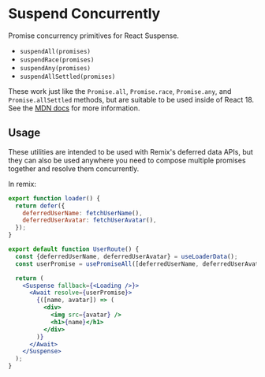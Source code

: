 # Suspend Concurrently

Promise concurrency primitives for React Suspense.

- `suspendAll(promises)`
- `suspendRace(promises)`
- `suspendAny(promises)`
- `suspendAllSettled(promises)`

These work just like the `Promise.all`, `Promise.race`, `Promise.any`, and `Promise.allSettled` methods, but are suitable to be used inside of React 18. See the [MDN docs](https://developer.mozilla.org/en-US/docs/Web/JavaScript/Reference/Global_Objects/Promise#promise_concurrency) for more information.

## Usage

These utilities are intended to be used with Remix's deferred data APIs, but they can also be used anywhere you need to compose multiple promises together and resolve them concurrently.

In remix:

```jsx
export function loader() {
  return defer({
    deferredUserName: fetchUserName(),
    deferredUserAvatar: fetchUserAvatar(),
  });
}

export default function UserRoute() {
  const {deferredUserName, deferredUserAvatar} = useLoaderData();
  const userPromise = usePromiseAll([deferredUserName, deferredUserAvatar]);

  return (
    <Suspense fallback={<Loading />}>
      <Await resolve={userPromise}>
        {([name, avatar]) => (
          <div>
            <img src={avatar} />
            <h1>{name}</h1>
          </div>
        )}
      </Await>
    </Suspense>
  );
}
```
